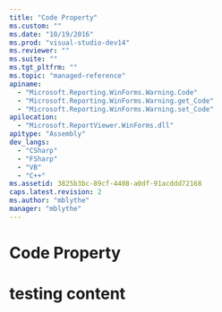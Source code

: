 ```yaml
---
title: "Code Property"
ms.custom: ""
ms.date: "10/19/2016"
ms.prod: "visual-studio-dev14"
ms.reviewer: ""
ms.suite: ""
ms.tgt_pltfrm: ""
ms.topic: "managed-reference"
apiname: 
  - "Microsoft.Reporting.WinForms.Warning.Code"
  - "Microsoft.Reporting.WinForms.Warning.get_Code"
  - "Microsoft.Reporting.WinForms.Warning.set_Code"
apilocation: 
  - "Microsoft.ReportViewer.WinForms.dll"
apitype: "Assembly"
dev_langs: 
  - "CSharp"
  - "FSharp"
  - "VB"
  - "C++"
ms.assetid: 3825b3bc-89cf-4408-a0df-91acddd72168
caps.latest.revision: 2
ms.author: "mblythe"
manager: "mblythe"
---
```

# Code Property
# testing content